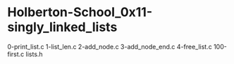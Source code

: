 # Holberton-School_0x11-singly_linked_lists

0-print_list.c
1-list_len.c
2-add_node.c
3-add_node_end.c
4-free_list.c
100-first.c
lists.h

